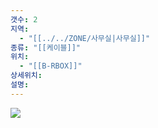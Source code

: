 ```yaml
---
갯수: 2
지역:
  - "[[../../ZONE/사무실|사무실]]"
종류: "[[케이블]]"
위치:
  - "[[B-RBOX]]"
상세위치: 
설명: 
---
```


![](http://192.168.50.22/devices/240822_IMG_0014.jpg)
